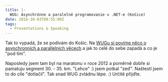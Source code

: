 ```yaml
---
title: |-
  WUG: Asynchrónne a paralelné programovanie v .NET-e (Košice)
date: 2018-10-03T08:55:00Z
tags:
  - Presentations & Speaking
---
```

Tak to vypadá, že se podívám do Košic. Na [WUGu si povíme něco o asynchronních a parallelních věcech][1] a jak to celé do sebe zapadá a co je "pod tím".

Naposledy jsem tam byl na maratonu v roce 2012 a poměrně dobře si pamatuju segment 30. - 35. km. "Lehce" :) jsem potkal "zeď". Naštestí jsem to do cíle "dotlačil". Tak snad WUG zvládnu lépe. :) Určitě přijďte.

[1]: https://www.wug.sk/?name=events&e=248